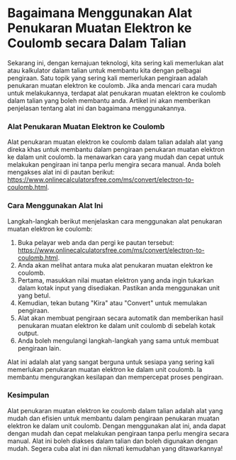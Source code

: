 Bagaimana Menggunakan Alat Penukaran Muatan Elektron ke Coulomb secara Dalam Talian
===================================================================================

Sekarang ini, dengan kemajuan teknologi, kita sering kali memerlukan alat atau kalkulator dalam talian untuk membantu kita dengan pelbagai pengiraan. Satu topik yang sering kali memerlukan pengiraan adalah penukaran muatan elektron ke coulomb. Jika anda mencari cara mudah untuk melakukannya, terdapat alat penukaran muatan elektron ke coulomb dalam talian yang boleh membantu anda. Artikel ini akan memberikan penjelasan tentang alat ini dan bagaimana menggunakannya.

### Alat Penukaran Muatan Elektron ke Coulomb

Alat penukaran muatan elektron ke coulomb dalam talian adalah alat yang direka khas untuk membantu dalam pengiraan penukaran muatan elektron ke dalam unit coulomb. Ia menawarkan cara yang mudah dan cepat untuk melakukan pengiraan ini tanpa perlu mengira secara manual. Anda boleh mengakses alat ini di pautan berikut: <https://www.onlinecalculatorsfree.com/ms/convert/electron-to-coulomb.html>.

### Cara Menggunakan Alat Ini

Langkah-langkah berikut menjelaskan cara menggunakan alat penukaran muatan elektron ke coulomb:

1. Buka pelayar web anda dan pergi ke pautan tersebut: <https://www.onlinecalculatorsfree.com/ms/convert/electron-to-coulomb.html>.
2. Anda akan melihat antara muka alat penukaran muatan elektron ke coulomb.
3. Pertama, masukkan nilai muatan elektron yang anda ingin tukarkan dalam kotak input yang disediakan. Pastikan anda menggunakan unit yang betul.
4. Kemudian, tekan butang "Kira" atau "Convert" untuk memulakan pengiraan.
5. Alat akan membuat pengiraan secara automatik dan memberikan hasil penukaran muatan elektron ke dalam unit coulomb di sebelah kotak output.
6. Anda boleh mengulangi langkah-langkah yang sama untuk membuat pengiraan lain.

Alat ini adalah alat yang sangat berguna untuk sesiapa yang sering kali memerlukan penukaran muatan elektron ke dalam unit coulomb. Ia membantu mengurangkan kesilapan dan mempercepat proses pengiraan.

### Kesimpulan

Alat penukaran muatan elektron ke coulomb dalam talian adalah alat yang mudah dan efisien untuk membantu dalam pengiraan penukaran muatan elektron ke dalam unit coulomb. Dengan menggunakan alat ini, anda dapat dengan mudah dan cepat melakukan pengiraan tanpa perlu mengira secara manual. Alat ini boleh diakses dalam talian dan boleh digunakan dengan mudah. Segera cuba alat ini dan nikmati kemudahan yang ditawarkannya!